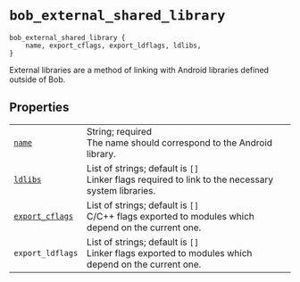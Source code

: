 # `bob_external_shared_library`

```bp
bob_external_shared_library {
    name, export_cflags, export_ldflags, ldlibs,
}
```

External libraries are a method of linking with Android libraries defined
outside of Bob.

## Properties

|                                                                  |                                                                                                       |
| ---------------------------------------------------------------- | ----------------------------------------------------------------------------------------------------- |
| [`name`](properties/common_properties.md#name)                   | String; required<br>The name should correspond to the Android library.                                |
| [`ldlibs`](properties/legacy_properties.md#ldlibs)               | List of strings; default is `[]`<br>Linker flags required to link to the necessary system libraries.  |
| [`export_cflags`](properties/legacy_properties.md#export_cflags) | List of strings; default is `[]`<br>C/C++ flags exported to modules which depend on the current one.  |
| `export_ldflags`                                                 | List of strings; default is `[]`<br>Linker flags exported to modules which depend on the current one. |
